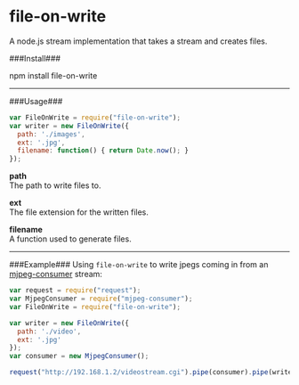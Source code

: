 file-on-write
==================
  
A node.js stream implementation that takes a stream and creates files.
  
###Install###

  npm install file-on-write
  
----------------------  

###Usage###

```javascript
var FileOnWrite = require("file-on-write");
var writer = new FileOnWrite({
  path: './images',
  ext: '.jpg',
  filename: function() { return Date.now(); }
});
```
  
**path**  
The path to write files to.
  
**ext**  
The file extension for the written files.
  
**filename**  
A function used to generate files.


----------------------  
###Example###
Using `file-on-write` to write jpegs coming in from an [mjpeg-consumer](https://github.com/mmaelzer/mjpeg-consumer) stream:

```javascript
var request = require("request");
var MjpegConsumer = require("mjpeg-consumer");
var FileOnWrite = require("file-on-write");

var writer = new FileOnWrite({ 
  path: './video',
  ext: '.jpg'
});
var consumer = new MjpegConsumer();

request("http://192.168.1.2/videostream.cgi").pipe(consumer).pipe(writer);
```